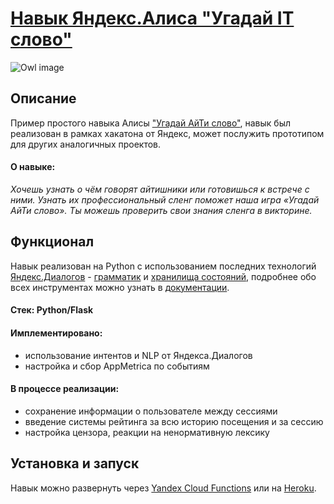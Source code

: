 # [Навык Яндекс.Алиса "Угадай IT слово"]()

![Owl image](https://avatars.mds.yandex.net/get-dialogs/1530877/eeaaf776610775adbe17/catalogue-icon-x3)

## Описание

Пример простого навыка Алисы ["Угадай АйТи слово"](), навык был реализован в рамках хакатона от Яндекс, может послужить прототипом для других аналогичных проектов.

#### О навыке:
*Хочешь узнать о чём говорят айтишники или готовишься к встрече с ними. Узнать их профессиональный сленг поможет наша игра «Угадай АйТи слово». Ты можешь проверить свои знания сленга в викторине.* 


## Функционал

Навык реализован на Python с использованием последних технологий [Яндекс.Диалогов](https://dialogs.yandex.ru/) - [грамматик](https://yandex.ru/dev/dialogs/alice/doc/nlu-docpage/) и 
[хранилища состояний](https://yandex.ru/dev/dialogs/alice/doc/session-persistence-docpage/), подробнее обо всех инструментах можно узнать в [документации](https://yandex.ru/dev/dialogs/alice/doc/index.html).

#### Стек: Python/Flask

#### Имплементировано:
- использование интентов и NLP от Яндекса.Диалогов
- настройка и сбор AppMetrica по событиям

#### В процессе реализации:
- сохранение информации о пользователе между сессиями
- введение системы рейтинга за всю историю посещения и за сессию
- настройка цензора, реакции на ненормативную лексику

## Установка и запуск

Навык можно развернуть через [Yandex Cloud Functions](README_YandedCloudFunction.md) или на [Heroku](README_Heroku.md).

